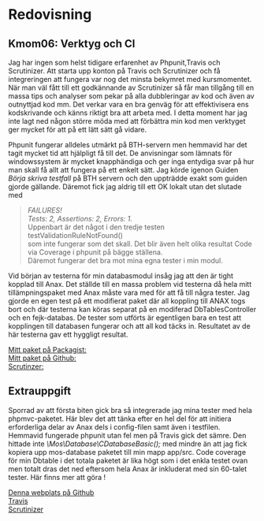 ﻿Redovisning
====================================
Kmom06: Verktyg och CI 
------------------------------------
Jag har ingen som helst tidigare erfarenhet av Phpunit,Travis och Scrutinizer.
Att starta upp konton på Travis och Scrutinizer och få integreringen att fungera var nog det minsta bekymret med kursmomentet.
När man väl fått till ett godkännande av Scrutinizer så får man tillgång till en massa tips och analyser som pekar på alla
dubbleringar av kod och även av outnyttjad kod mm. Det verkar vara en bra genväg för att effektivisera ens kodskrivande och 
känns riktigt bra att arbeta med. I detta moment har jag inte lagt ned någon större möda med att förbättra min kod men 
verktyget ger mycket för att på ett lätt sätt gå vidare.

Phpunit fungerar alldeles utmärkt på BTH-servern men hemmavid har det tagit mycket tid att hjälpligt få till det.
De anvisningar som lämnats för windowssystem är mycket knapphändiga och ger inga entydiga svar på hur man skall få
allt att fungera på ett enkelt sätt. Jag körde igenon Guiden *Börja skriva testfall*
på BTH servern och den uppträdde exakt som guiden gjorde gällande. Däremot fick jag aldrig till ett OK lokalt utan 
det slutade med  
 >*FAILURES!  
Tests: 2, Assertions: 2, Errors: 1.*   
Uppenbart är det något i den tredje testen  testValidationRuleNotFound()   
som inte fungerar som det skall. Det blir även helt olika resultat Code via Coverage  i phpunit på bägge ställena.  
Däremot fungerar det bra mot mina egna tester i min modul.
 
Vid början av testerna för min databasmodul insåg jag att den är tight kopplad till Anax. Det ställde 
till en massa problem vid testerna då hela mitt tillämpningspaket med Anax måste vara med för att få till några tester.
Jag gjorde en egen test på ett modifierat paket där all koppling till ANAX togs bort och där testerna kan köras separat
på en modiferad DbTablesController och en fejk-databas. De tester som utförts är egentligen bara en test att kopplingen till databasen 
fungerar och att all kod täcks in. Resultatet av de här testerna gav ett hyggligt resultat.
  
[Mitt paket på Packagist: ]( https://packagist.org/packages/roka/dbtable )   
[Mitt paket på Github: ](https://github.com/roka13/roka.git)  
[Scrutinzer:](https://scrutinizer-ci.com/g/roka13/roka/)  

Extrauppgift
---------------
Sporrad av att första biten gick bra så integrerade jag  mina tester med hela phpmvc-paketet. Här blev det att tänka efter en hel del
för att initiera erforderliga delar av Anax dels i config-filen samt även i testfilen. Hemmavid fungerade phpunit utan fel men på
Travis gick det sämre. Den hittade inte *\Mos\Database\CDatabaseBasic();* med mindre än att jag fick kopiera upp mos-database paketet
till min mapp app/src.
 Code coverage för min Dbtable i det totala paketet är lika högt som i det enkla testet ovan men totalt dras det ned eftersom
hela Anax är inkluderat med sin 60-talet tester. Här finns mer att göra !

[Denna webplats på Github](https://github.com/roka13/phpmvc.git)  
[Travis](https://travis-ci.org/roka13/phpmvc)  
[Scrutinizer](https://scrutinizer-ci.com/g/roka13/phpmvc/)


